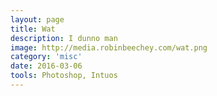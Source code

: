 ```yaml
---
layout: page
title: Wat
description: I dunno man
image: http://media.robinbeechey.com/wat.png
category: 'misc'
date: 2016-03-06
tools: Photoshop, Intuos
---
```




